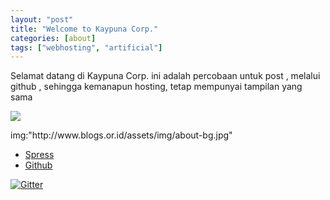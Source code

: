 ```yaml
---
layout: "post"
title: "Welcome to Kaypuna Corp."
categories: [about]
tags: ["webhosting", "artificial"]
---
```

Selamat datang di Kaypuna Corp.
ini adalah percobaan untuk post , melalui github , sehingga kemanapun hosting, tetap mempunyai tampilan yang sama 

<p><img class="img-responsive" src="/assets/img/screenshot.jpg"></p>
  img:"http://www.blogs.or.id/assets/img/about-bg.jpg"
  
* [Spress](http://spress.yosymfony.com)
* [Github](http://github.com/spress)

[![Gitter](https://badges.gitter.im/Join%20Chat.svg)](https://gitter.im/spress/Spress?utm_source=badge&utm_medium=badge&utm_campaign=pr-badge)
